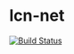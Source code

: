 # lcn-net
[![Build Status](https://travis-ci.org/WithLin/tx-lcn-net.svg?branch=master)](http://github.com/WithLin/tx-lcn-net)